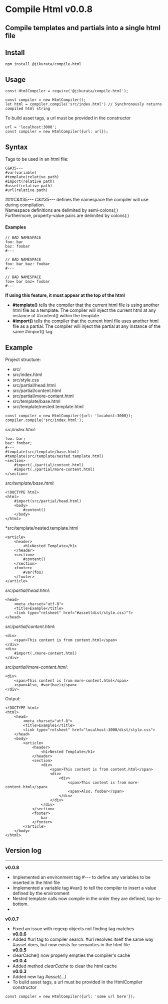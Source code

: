 # Compile Html v0.0.8
Compile templates and partials into a single html file
---
## Install
```
npm install @jikurata/compile-html
```
## Usage
```
const HtmlCompiler = require('@jikurata/compile-html');

const compiler = new HtmlCompiler();
let html = compiler.compile('src/index.html') // Synchronously returns compiled html string
```
To build asset tags, a url must be provided in the constructor
```
url = 'localhost:3000';
const compiler = new HtmlCompiler({url: url});
```
## Syntax
Tags to be used in an html file:
```
C&#35---
#var(variable)
#template(relative path)
#import(relative path)
#asset(relative path)
#url(relative path)
```
###C&#35---
*C&#35---* defines the namespace the compiler will use during compilation.<br>
Namespace definitions are delimited by semi-colons(;)<br>
Furthermore, property-value pairs are delimited by colons(:)
#### Examples
```
// BAD NAMESPACE
foo: bar
baz: foobar
#---
```
```
// BAD NAMESPACE
foo: bar baz: foobar
#---
```
```
// BAD NAMESPACE
foo= bar baz= foobar
#---
```
**If using this feature, it must appear at the top of the html**
- **#template()** tells the compiler that the current html file is using another html file as a template. The compiler will inject the current html at any instance of #content() within the template.
- **#import()** tells the compiler that the current html file uses another html file as a partial. The compiler will inject the partial at any instance of the same #import() tag.

## Example
Project structure:
- src/
- src/index.html
- src/style.css
- src/partial/head.html
- src/partial/content.html
- src/partial/more-content.html
- src/template/base.html
- src/template/nested.template.html<br/>
```
const compiler = new HtmlCompiler({url: 'locahost:3000});
compiler.compile('src/index.html');
```
*src/index.html:*
```
foo: bar;
baz: foobar;
#---
#template(src/template/base.html)
#template(src/template/nested.template.html)
<section>
    #import(./partial/content.html)
    #import(./partial/more-content.html)
</section>
```
*src/template/base.html*:
```
<!DOCTYPE html>
<html>
    #import(src/partial/head.html)
    <body>
        #content()
    </body>
</html>
```
*src/template/nested.template.html
```
<article>
    <header>
        <h1>Nested Template</h1>
    </header>
    <section>
        #content()
    </section>
    <footer>
        #var(foo)
    </footer>
</article>
```
*src/partial/head.html*:
```
<head>
    <meta charset="utf-8">
    <title>Example</title>
    <link type="relsheet" href="#asset(dist/style.css)"?>
</head>
```
*src/partial/content.html*:
```
<div>
    <span>This content is from content.html</span>
</div>
<div>
    #import(./more-content.html)
</div>
```
*src/partial/more-content.html*:
```
<div>
    <span>This content is from more-content.html</span>
    <span>Also, #var(baz)</span>
</div>
```
Output:
```
<!DOCTYPE html>
<html>
    <head>
        <meta charset="utf-8">
        <title>Example1</title>
        <link type="relsheet" href="localhost:3000/dist/style.css">
    </head>
    <body>
        <article>
            <header>
                <h1>Nested Template</h1>
            </header>
            <section>
                <div>
                    <span>This content is from content.html</span>
                    <div>
                        <div>
                            <span>This content is from more-content.html</span>
                            <span>Also, foobar</span>
                        </div>
                    </div>
                </div>
            </section>
            <footer>
                bar
            </footer>
        </article>
    </body>
</html>
```
## Version log
---
**v0.0.8**
- Implemented an environment tag *#---* to define any variables to be inserted in the html file
- Implemented a variable tag #var() to tell the compiler to insert a value defined by the environment
- Nested template calls now compile in the order they are defined, top-to-bottom.
- 
**v0.0.7**
- Fixed an issue with regexp objects not finding tag matches<br>
**v0.0.6**
- Added #url tag to compiler search. #url resolves itself the same way #asset does, but now exists for semantics in the html file<br>
**v0.0.5**
- clearCache() now properly empties the compiler's cache<br>
**v0.0.4**
- Added method *clearCache* to clear the html cache<br>
**v0.0.3**
- Added new tag *#asset(...)*
- To build asset tags, a url must be provided in the HtmlCompiler constructor
```
const compiler = new HtmlCompiler({url: 'some url here'});
```
